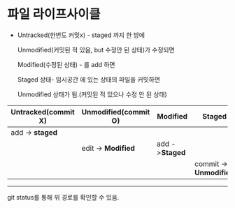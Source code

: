 # 파일 라이프사이클

- Untracked(한번도 커밋x) - staged 까지 한 방에 

  Unmodified(커밋된 적 있음, but 수정안 된 상태)가 수정되면 

  Modified(수정된 상태) - 를 add 하면 

  Staged 상태- 임시공간 에 있는 상태의 파일을 커밋하면 

  Unmodified 상태가 됨.(커밋된 적 있으나 수정 안 된 상태)

| Untracked(commit X) | Unmodified(commit O) | Modified         | Staged                   |
| ------------------- | -------------------- | ---------------- | ------------------------ |
| add -> **staged**   |                      |                  |                          |
|                     | edit -> **Modified** | add ->**Staged** |                          |
|                     |                      |                  | commit -> **Unmodified** |

---

git status를 통해 위 경로를 확인할 수 있음.

